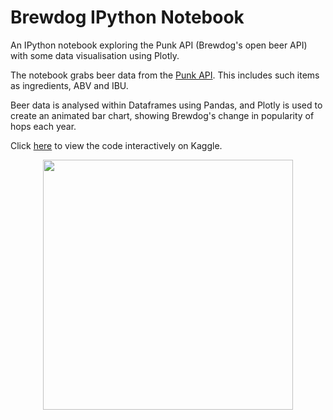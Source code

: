 # Brewdog IPython Notebook
An IPython notebook exploring the Punk API (Brewdog's open beer API) with some data visualisation using Plotly.

The notebook grabs beer data from the [Punk API](https://punkapi.com/). This includes such items as ingredients, ABV and IBU.

Beer data is analysed within Dataframes using Pandas, and Plotly is used to create an animated bar chart, showing Brewdog's change in popularity of hops each year.

Click [here](https://www.kaggle.com/cjmcguicken/punk-api) to view the code interactively on Kaggle.

<p align="center">
  <img height="400" src="https://media.giphy.com/media/pyAYkg6HMzjAfYYcDI/giphy.gif">
</p>

